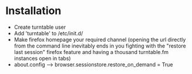 # Installation #

* Create turntable user
* Add 'turntable' to /etc/init.d/
* Make firefox homepage your required channel (opening the url directly from the command line inevitably ends in you fighting with the "restore last session" firefox feature and having a thousand turntable.fm instances open in tabs)
* about.config --> browser.sessionstore.restore_on_demand = True

